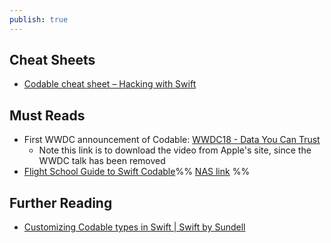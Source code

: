 ```yaml
---
publish: true
---
```

## Cheat Sheets
- [Codable cheat sheet – Hacking with Swift](https://www.hackingwithswift.com/articles/119/codable-cheat-sheet) 
## Must Reads
- First WWDC announcement of Codable: [WWDC18 - Data You Can Trust](https://devstreaming-cdn.apple.com/videos/wwdc/2018/222krhixqaeggyrn33/222/222_hd_data_you_can_trust.mp4?dl=1)
	- Note this link is to download the video from Apple's site, since the WWDC talk has been removed
- [Flight School Guide to Swift Codable](https://flight.school/books/codable/)%% [NAS link](https://NAS-Lyons.quickconnect.to/d/f/yJA69ltrlKh8mOcf37doyvykDoxbBVqL) %%



## Further Reading
- [Customizing Codable types in Swift | Swift by Sundell](https://www.swiftbysundell.com/articles/customizing-codable-types-in-swift/) 

